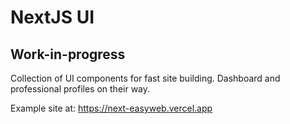 # NextJS UI
## Work-in-progress

Collection of UI components for fast site building. Dashboard and professional profiles on their way.

Example site at: https://next-easyweb.vercel.app
